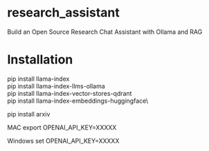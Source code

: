 # research_assistant
Build an Open Source Research Chat Assistant with Ollama and RAG 


# Installation

pip install llama-index\
pip install llama-index-llms-ollama\
pip install llama-index-vector-stores-qdrant\
pip install llama-index-embeddings-huggingface\

pip install arxiv

MAC
export OPENAI_API_KEY=XXXXX

Windows
set OPENAI_API_KEY=XXXXX
